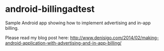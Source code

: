 android-billingadtest
=====================

Sample Android app showing how to implement advertising and in-app billing.

Please read my blog post here: http://www.denisigo.com/2014/02/making-android-application-with-advertising-and-in-app-billing/

